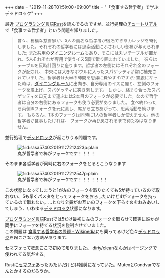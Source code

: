 +++
date = "2019-11-28T01:50:00+09:00"
title = "「食事する哲学者」で学ぶデッドロック"
+++

<body>
<p>最近
<a href="https://doc.rust-jp.rs/the-rust-programming-language-ja/1.6/book/README.html">プログラミング言語Rust</a>を読んでるのですが、並行処理の<a class="keyword" href="http://d.hatena.ne.jp/keyword/%A5%C1%A5%E5%A1%BC%A5%C8%A5%EA%A5%A2%A5%EB">チュートリアル</a>で「食事する哲学者」という問題を知りました。</p>

<blockquote><p>昔々、裕福な慈善家が、5人の高名な哲学者が宿泊できるカレッジを寄付しました。それぞれの哲学者には思索活動にふさわしい部屋が与えられました; また共用の<a class="keyword" href="http://d.hatena.ne.jp/keyword/%A5%C0%A5%A4%A5%CB%A5%F3%A5%B0%A5%EB%A1%BC%A5%E0">ダイニングルーム</a>もあり、そこには丸いテーブルが置かれ、5人それぞれが専用で使うイス5脚で取り囲まれていました。 彼らはテーブルを反時計回りに座ります。哲学者の左側にはそれぞれ金のフォークが配され、 中央には大きなボウルに入ったスパゲッティが常に補充されていました。哲学者は大半の時間を思慮に費やすのですが; 空腹になった時は、<a class="keyword" href="http://d.hatena.ne.jp/keyword/%A5%C0%A5%A4%A5%CB%A5%F3%A5%B0%A5%EB%A1%BC%A5%E0">ダイニングルーム</a>に出向き、自分専用のイスに座り、左側のフォークを取上げ、スパゲッティに突き刺します。 しかし、絡まり合ったスパゲッティを口元まで運ぶには2本目のフォークが必要でした。なので哲学者は自分の右側にあるフォークも使う必要がありました。 食べ終わったら両側のフォークを元に戻し、席から立ちあがって、思索活動を続けます。 もちろん、1本のフォークは同時に1人の哲学者しか使えません。他の哲学者が食事したければ、 フォークが再び戻されるまで待たねばなりません。</p></blockquote>

<p>並行処理で<a class="keyword" href="http://d.hatena.ne.jp/keyword/%A5%C7%A5%C3%A5%C9%A5%ED%A5%C3%A5%AF">デッドロック</a>が起こりうる問題です。
<figure class="figure-image figure-image-fotolife" title="丸が哲学者で棒がフォークです！！！！"><span itemscope itemtype="http://schema.org/Photograph"><img src="https://cdn-ak.f.st-hatena.com/images/fotolife/s/sasa5740/20191127/20191127212423.png" alt="f:id:sasa5740:20191127212423p:plain" title="f:id:sasa5740:20191127212423p:plain" class="hatena-fotolife" itemprop="image"></span><figcaption>丸が哲学者で棒がフォークです！！！！</figcaption></figure>
そのまま各哲学者が同時に右のフォークをとるとこうなります</p>

<p><figure class="figure-image figure-image-fotolife" title="丸が哲学者で棒がフォークです！！！！！！！"><span itemscope itemtype="http://schema.org/Photograph"><img src="https://cdn-ak.f.st-hatena.com/images/fotolife/s/sasa5740/20191127/20191127212547.png" alt="f:id:sasa5740:20191127212547p:plain" title="f:id:sasa5740:20191127212547p:plain" class="hatena-fotolife" itemprop="image"></span><figcaption>丸が哲学者で棒がフォークです！！！！！！！</figcaption></figure></p>

<p>この状態になってしまうと1が左のフォークを取りたくても5が持っているので取れない、5も早くパスタをとってフォークをおろしたいけど4がフォークを持っているので取れない。…となり全員がお互いのフォークを下ろすのをおみあいしてしまう、いわゆる<a class="keyword" href="http://d.hatena.ne.jp/keyword/%A5%C7%A5%C3%A5%C9%A5%ED%A5%C3%A5%AF">デッドロック</a>状態になります。</p>

<p><a class="keyword" href="http://d.hatena.ne.jp/keyword/%A5%D7%A5%ED%A5%B0%A5%E9%A5%DF%A5%F3%A5%B0%B8%C0%B8%EC">プログラミング言語</a>Rustでは5だけ最初に左のフォークを取らせて確実に誰かが両手にフォークを持てる状況を強制させていました。<br>
この問題は
<a href="https://ja.wikipedia.org/wiki/%E9%A3%9F%E4%BA%8B%E3%81%99%E3%82%8B%E5%93%B2%E5%AD%A6%E8%80%85%E3%81%AE%E5%95%8F%E9%A1%8C#cite_note-6">食事する哲学者の問題 - Wikipedia</a>にも乗ってるけど色々<a class="keyword" href="http://d.hatena.ne.jp/keyword/%A5%C7%A5%C3%A5%C9%A5%ED%A5%C3%A5%AF">デッドロック</a>を起こさない方法があります。</p>

<p><a class="keyword" href="http://d.hatena.ne.jp/keyword/%A5%BB%A5%DE%A5%D5%A5%A9">セマフォ</a>って概念ここで初めて知りました。
dirty/cleanなんかはページングで使われてる気がする。</p>

<p>Rustに<a class="keyword" href="http://d.hatena.ne.jp/keyword/%A5%BB%A5%DE%A5%D5%A5%A9">セマフォ</a>あったみたいだけど非推奨になっていた。MutexとCondvarでなんとかするのだろうか。</p>
</body>
